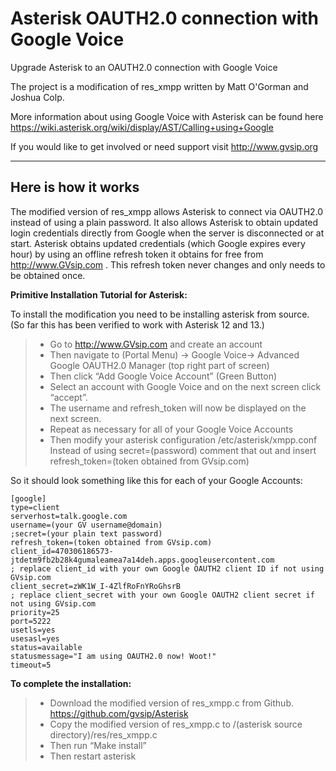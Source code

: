 Asterisk OAUTH2.0 connection with Google Voice
===================


Upgrade Asterisk to an OAUTH2.0 connection with Google Voice

The project is a modification of res_xmpp written by  Matt O'Gorman and Joshua Colp.

More information about using Google Voice with Asterisk can be found here 
https://wiki.asterisk.org/wiki/display/AST/Calling+using+Google

If you would like to get involved or need support visit http://www.gvsip.org 

----------

Here is how it works
-------------

The modified version of res_xmpp allows Asterisk to connect via OAUTH2.0 instead of using a plain password.  It also allows Asterisk to obtain updated login credentials directly from Google when the server is disconnected or at start.  Asterisk obtains updated credentials (which Google expires every hour) by using an offline refresh token it obtains for free from http://www.GVsip.com .   This refresh token never changes and only needs to be obtained once.  

 **Primitive Installation Tutorial for Asterisk:**
> 
To install the modification you need to be installing asterisk from source.  (So far this has been verified to work with Asterisk 12 and 13.)

> - Go to http://www.GVsip.com and create an account
> - Then navigate to (Portal Menu) -> Google Voice-> Advanced Google OAUTH2.0 Manager (top right part of screen)
> - Then click “Add Google Voice Account” (Green Button)
> - Select an account with Google Voice and on the next screen click “accept”.
> - The username and refresh_token will now be displayed on the next screen.  
> - Repeat as necessary for all of your Google Voice Accounts 
> - Then modify your asterisk configuration /etc/asterisk/xmpp.conf 
Instead of using secret=(password) comment that out and insert 
refresh_token=(token obtained from GVsip.com)

So it should look something like this for each of your Google Accounts:

    [google]
    type=client
    serverhost=talk.google.com
    username=(your GV username@domain)
    ;secret=(your plain text password)
    refresh_token=(token obtained from GVsip.com)
    client_id=470306186573-jtdetm9fb2b28k4gumaleamea7a14deh.apps.googleusercontent.com
    ; replace client_id with your own Google OAUTH2 client ID if not using GVsip.com
    client_secret=zWK1W_I-4ZlfRoFnYRoGhsrB
    ; replace client_secret with your own Google OAUTH2 client secret if not using GVsip.com
    priority=25
    port=5222
    usetls=yes
    usesasl=yes
    status=available
    statusmessage="I am using OAUTH2.0 now! Woot!"
    timeout=5

 **To complete the installation:**
> - Download the modified version of res_xmpp.c from Github.  https://github.com/gvsip/Asterisk
> - Copy the modified version of res_xmpp.c to
 /(asterisk source directory)/res/res_xmpp.c
> - Then run “Make install”
> - Then restart asterisk
